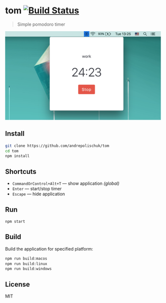 # tom [![Build Status][travis-image]][travis-url]

> Simple pomodoro timer

![](media/screenshot.png)

## Install

```sh
git clone https://github.com/andrepolischuk/tom
cd tom
npm install
```

## Shortcuts

* `CommandOrControl+Alt+T` — show application *(global)*
* `Enter` — start/stop timer
* `Escape` — hide application

## Run

```sh
npm start
```

## Build

Build the application for specified platform:

```sh
npm run build:macos
npm run build:linux
npm run build:windows
```

## License

MIT

[travis-url]: https://travis-ci.org/andrepolischuk/tom
[travis-image]: https://travis-ci.org/andrepolischuk/tom.svg?branch=master
